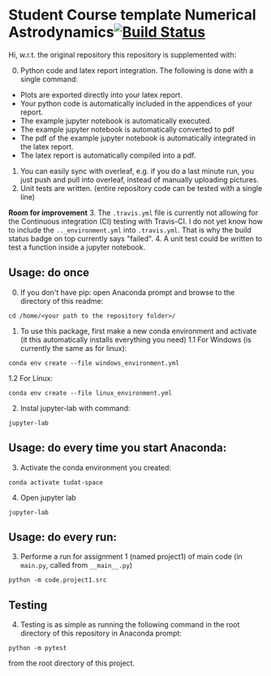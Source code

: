 # Student Course template Numerical Astrodynamics[![Build Status](https://travis-ci.org/a-t-0/NumericalAstrodynamicsAssignments_2020.svg?branch=master)](https://travis-ci.org/a-t-0/NumericalAstrodynamicsAssignments_2020)

Hi, w.r.t. the original repository this repository is supplemented with:

0. Python code and latex report integration. The following is done with a single command: 
  - Plots are exported directly into your latex report.
  - Your python code is automatically included in the appendices of your report.
  - The example jupyter notebook is automatically executed.
  - The example jupyter notebook is automatically converted to pdf
  - The pdf of the example jupyter notebook is automatically integrated in the latex report.
  - The latex report is automatically compiled into a pdf.
1. You can easily sync with overleaf, e.g. if you do a last minute run, you just push and pull into overleaf, instead of manually uploading pictures.
2. Unit tests are written. (entire repository code can be tested with a single line)

**Room for improvement**
3. The  `.travis.yml` file is currently not allowing for the Continuous integration (CI) testing with Travis-CI. I do not yet know how to include the `.._environment.yml` into `.travis.yml`. That is why the build status badge on top currently says "failed".
4. A unit test could be written to test a function inside a jupyter notebook.

## Usage: do once

0. If you don't have pip: open Anaconda prompt and browse to the directory of this readme:
```
cd /home/<your path to the repository folder>/
```

1. To use this package, first make a new conda environment and activate (it this automatically installs everything you need)
1.1 For Windows (is currently the same as for linux):
```
conda env create --file windows_environment.yml
```
1.2 For Linux:
```
conda env create --file linux_environment.yml
```
2. Instal jupyter-lab with command:
```
jupyter-lab
```

## Usage: do every time you start Anaconda:

3. Activate the conda environment you created:
```
conda activate tudat-space
```
4. Open jupyter lab
```
jupyter-lab
```

## Usage: do every run:

3. Performe a run for assignment 1 (named project1) of main code (in `main.py`, called from `__main__.py`)
```
python -m code.project1.src
```

## Testing

4. Testing is as simple as running the following command in the root directory of this repository in Anaconda prompt:
```
python -m pytest
```
from the root directory of this project.

<!-- Un-wrapped URL's below (Mostly for Badges) -->
[black_badge]: https://img.shields.io/badge/code%20style-black-000000.svg
[python_badge]: https://img.shields.io/badge/python-3.8-blue.svg
[apache_badge]: https://img.shields.io/badge/license-Apache%202.0-brightgreen.svg

